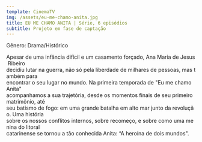 ```yaml
---
template: CinemaTV
img: /assets/eu-me-chamo-anita.jpg
title: EU ME CHAMO ANITA | Série, 6 episódios
subtitle: Projeto em fase de captação
---
```

Gênero: Drama/Histórico



Apesar de uma infância difícil e um casamento forçado, Ana Maria de Jesus Ribeiro decidiu lutar na guerra, não só pela liberdade de milhares de pessoas, mas também para encontrar o seu lugar no mundo. Na primeira temporada de "Eu me chamo Anita" acompanhamos a sua trajetória, desde os momentos finais de seu primeiro matrimônio, até seu batismo de fogo: em uma grande batalha em alto mar junto da revolução. Uma história sobre os nossos conflitos internos, sobre recomeço, e sobre como uma menina do litoral catarinense se tornou a tão conhecida Anita: “A heroína de dois mundos".
